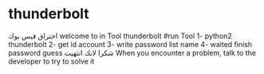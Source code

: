 # thunderbolt
اختراق فيس بوك
     welcome to in Tool thunderbolt
#run Tool
1- python2 thunderbolt
2- get id account
3- write password list name
4- waited finish password guess
شكرا لانك انتهيت
When you encounter a problem, talk to the developer to try to solve it
